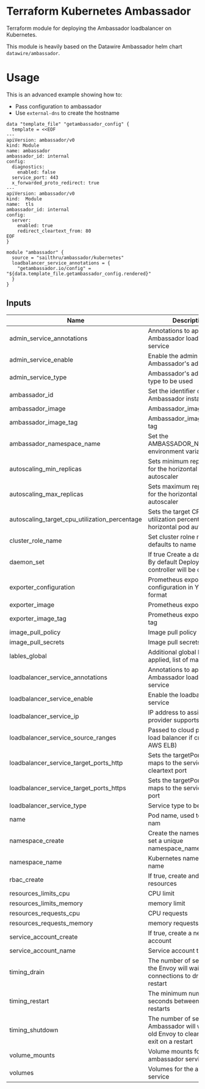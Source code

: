 # Terraform Kubernetes Ambassador

Terraform module for deploying the Ambassador loadbalancer on Kubernetes.

This module is heavily based on the Datawire Ambassador helm chart `datawire/ambassador`.

# Usage
This is an advanced example showing how to:

* Pass configuration to ambassador
* Use `external-dns` to create the hostname

```hcl
data "template_file" "getambassador_config" {
  template = <<EOF
---
apiVersion: ambassador/v0
kind: Module
name: ambassador
ambassador_id: internal
config:
  diagnostics:
    enabled: false
  service_port: 443
  x_forwarded_proto_redirect: true
---
apiVersion: ambassador/v0
kind:  Module
name:  tls
ambassador_id: internal
config:
  server:
    enabled: true
    redirect_cleartext_from: 80
EOF
}

module "ambassador" {
  source = "sailthru/ambassador/kubernetes"
  loadbalancer_service_annotations = {
    "getambassador.io/config" = "${data.template_file.getambassador_config.rendered}"
  }
}
```

## Inputs

| Name | Description | Type | Default | Required |
|------|-------------|:----:|:-----:|:-----:|
| admin_service_annotations | Annotations to apply to Ambassador loadbalancer service | map | `<map>` | no |
| admin_service_enable | Enable the admin service for Ambassador's admin UI | string | `true` | no |
| admin_service_type | Ambassador's admin service type to be used | string | `ClusterIP` | no |
| ambassador_id | Set the identifier of the Ambassador instance | string | `default` | no |
| ambassador_image | Ambassador_image	Image | string | `quay.io/datawire/ambassador` | no |
| ambassador_image_tag | Ambassador_image image tag | string | `0.40.2` | no |
| ambassador_namespace_name | Set the AMBASSADOR_NAMESPACE environment variable | string | `metadata.namespace` | no |
| autoscaling_min_replicas | Sets minimum replica count for the horizontal pod autoscaler | string | `3` | no |
| autoscaling_max_replicas | Sets maximum replica count for the horizontal pod autoscaler | string | `6` | no |
| autoscaling_target_cpu_utilization_percentage | Sets the target CPU utilization percentage for the horizontal pod autoscaler | string | `50` | no |
| cluster_role_name | Set cluster rolne name, defaults to name | string | `` | no |
| daemon_set | If true Create a daemonSet. By default Deployment controller will be created | string | `false` | no |
| exporter_configuration | Prometheus exporter configuration in YALM format | string | `` | no |
| exporter_image | Prometheus exporter image | string | `prom/statsd-exporter` | no |
| exporter_image_tag | Prometheus exporter image tag | string | `v0.6.0` | no |
| image_pull_policy | Image pull policy | string | `IfNotPresent` | no |
| image_pull_secrets | Image pull secrets | list | `<list>` | no |
| lables_global | Additional global lables to be applied, list of maps | list | `<list>` | no |
| loadbalancer_service_annotations | Annotations to apply to Ambassador loadbalancer service | map | `<map>` | no |
| loadbalancer_service_enable | Enable the loadbalancer service | string | `true` | no |
| loadbalancer_service_ip | IP address to assign (if cloud provider supports it) | string | `` | no |
| loadbalancer_service_source_ranges | Passed to cloud provider load balancer if created (e.g: AWS ELB) | string | `` | no |
| loadbalancer_service_target_ports_http | Sets the targetPort that maps to the service's cleartext port | string | `80` | no |
| loadbalancer_service_target_ports_https | Sets the targetPort that maps to the service's TLS port | string | `443` | no |
| loadbalancer_service_type | Service type to be used | string | `LoadBalancer` | no |
| name | Pod name, used to set the nam | string | `ambassador` | no |
| namespace_create | Create the namespace, must set a unique namespace_name | string | `false` | no |
| namespace_name | Kubernetes namespace name | string | `default` | no |
| rbac_create | If true, create and use RBAC resources | string | `true` | no |
| resources_limits_cpu | CPU limit | string | `1` | no |
| resources_limits_memory | memory limit | string | `1Gi` | no |
| resources_requests_cpu | CPU requests | string | `200m` | no |
| resources_requests_memory | memory requests | string | `500Mi` | no |
| service_account_create | If true, create a new service account | string | `true` | no |
| service_account_name | Service account to be used | string | `` | no |
| timing_drain | The number of seconds that the Envoy will wait for open connections to drain on a restart | string | `` | no |
| timing_restart | The minimum number of seconds between Envoy restarts | string | `` | no |
| timing_shutdown | The number of seconds that Ambassador will wait for the old Envoy to clean up and exit on a restart | string | `` | no |
| volume_mounts | Volume mounts for the ambassador service | list | `<list>` | no |
| volumes | Volumes for the ambassador service | list | `<list>` | no |


```
